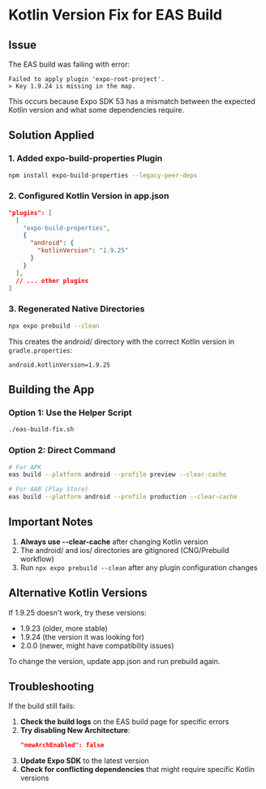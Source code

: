 # Kotlin Version Fix for EAS Build

## Issue
The EAS build was failing with error:
```
Failed to apply plugin 'expo-root-project'.
> Key 1.9.24 is missing in the map.
```

This occurs because Expo SDK 53 has a mismatch between the expected Kotlin version and what some dependencies require.

## Solution Applied

### 1. Added expo-build-properties Plugin
```bash
npm install expo-build-properties --legacy-peer-deps
```

### 2. Configured Kotlin Version in app.json
```json
"plugins": [
  [
    "expo-build-properties",
    {
      "android": {
        "kotlinVersion": "1.9.25"
      }
    }
  ],
  // ... other plugins
]
```

### 3. Regenerated Native Directories
```bash
npx expo prebuild --clean
```

This creates the android/ directory with the correct Kotlin version in `gradle.properties`:
```
android.kotlinVersion=1.9.25
```

## Building the App

### Option 1: Use the Helper Script
```bash
./eas-build-fix.sh
```

### Option 2: Direct Command
```bash
# For APK
eas build --platform android --profile preview --clear-cache

# For AAB (Play Store)
eas build --platform android --profile production --clear-cache
```

## Important Notes

1. **Always use --clear-cache** after changing Kotlin version
2. The android/ and ios/ directories are gitignored (CNG/Prebuild workflow)
3. Run `npx expo prebuild --clean` after any plugin configuration changes

## Alternative Kotlin Versions

If 1.9.25 doesn't work, try these versions:
- 1.9.23 (older, more stable)
- 1.9.24 (the version it was looking for)
- 2.0.0 (newer, might have compatibility issues)

To change the version, update app.json and run prebuild again.

## Troubleshooting

If the build still fails:

1. **Check the build logs** on the EAS build page for specific errors
2. **Try disabling New Architecture**:
   ```json
   "newArchEnabled": false
   ```
3. **Update Expo SDK** to the latest version
4. **Check for conflicting dependencies** that might require specific Kotlin versions